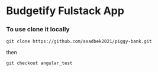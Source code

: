 # Budgetify Fulstack App

### To use clone it locally
 ```
 git clone https://github.com/asadbek2021/piggy-bank.git
 ```
 
then
 ```
 git checkout angular_test
 ```
